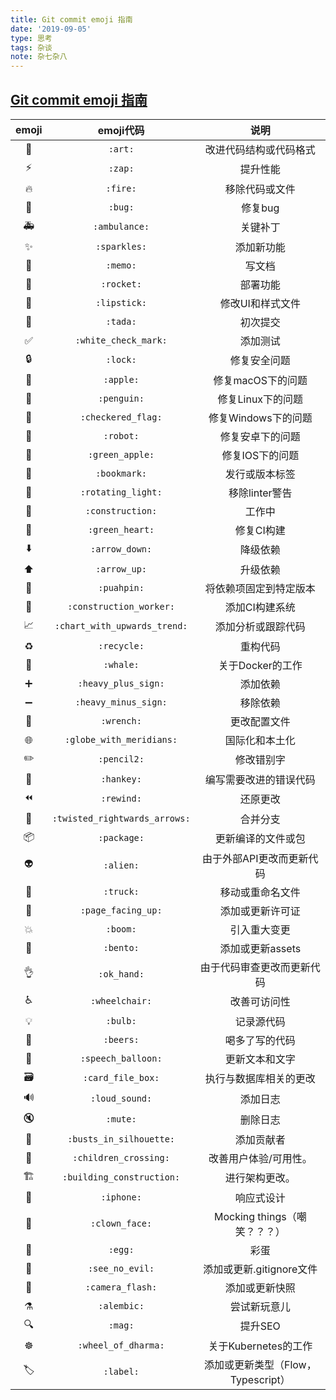 ```yaml
---
title: Git commit emoji 指南
date: '2019-09-05'
type: 思考
tags: 杂谈
note: 杂七杂八
---
```


## [Git commit emoji 指南](https://www.cnblogs.com/shiweida/p/8995526.html)


|            emoji            |           emoji代码           |                说明                |
| :-------------------------: | :---------------------------: | :--------------------------------: |
|            :art:            |            `:art:`            |       改进代码结构或代码格式       |
|            :zap:            |            `:zap:`            |              提升性能              |
|           :fire:            |           `:fire:`            |           移除代码或文件           |
|            :bug:            |            `:bug:`            |              修复bug               |
|         :ambulance:         |         `:ambulance:`         |              关键补丁              |
|         :sparkles:          |         `:sparkles:`          |             添加新功能             |
|           :memo:            |           `:memo:`            |               写文档               |
|          :rocket:           |          `:rocket:`           |              部署功能              |
|         :lipstick:          |         `:lipstick:`          |          修改UI和样式文件          |
|           :tada:            |           `:tada:`            |              初次提交              |
|     :white_check_mark:      |     `:white_check_mark:`      |              添加测试              |
|           :lock:            |           `:lock:`            |            修复安全问题            |
|           :apple:           |           `:apple:`           |         修复macOS下的问题          |
|          :penguin:          |          `:penguin:`          |         修复Linux下的问题          |
|      :checkered_flag:       |      `:checkered_flag:`       |        修复Windows下的问题         |
|           :robot:           |           `:robot:`           |          修复安卓下的问题          |
|        :green_apple:        |        `:green_apple:`        |          修复IOS下的问题           |
|         :bookmark:          |         `:bookmark:`          |           发行或版本标签           |
|      :rotating_light:       |      `:rotating_light:`       |           移除linter警告           |
|       :construction:        |       `:construction:`        |               工作中               |
|        :green_heart:        |        `:green_heart:`        |             修复CI构建             |
|        :arrow_down:         |        `:arrow_down:`         |              降级依赖              |
|         :arrow_up:          |         `:arrow_up:`          |              升级依赖              |
|          :pushpin:          |          `:puahpin:`          |       将依赖项固定到特定版本       |
|    :construction_worker:    |    `:construction_worker:`    |           添加CI构建系统           |
| :chart_with_upwards_trend:  | `:chart_with_upwards_trend:`  |         添加分析或跟踪代码         |
|          :recycle:          |          `:recycle:`          |              重构代码              |
|           :whale:           |           `:whale:`           |          关于Docker的工作          |
|      :heavy_plus_sign:      |      `:heavy_plus_sign:`      |              添加依赖              |
|     :heavy_minus_sign:      |     `:heavy_minus_sign:`      |              移除依赖              |
|          :wrench:           |          `:wrench:`           |            更改配置文件            |
|   :globe_with_meridians:    |   `:globe_with_meridians:`    |           国际化和本土化           |
|          :pencil2:          |          `:pencil2:`          |             修改错别字             |
|          :hankey:           |          `:hankey:`           |       编写需要改进的错误代码       |
|          :rewind:           |          `:rewind:`           |              还原更改              |
| :twisted_rightwards_arrows: | `:twisted_rightwards_arrows:` |              合并分支              |
|          :package:          |          `:package:`          |         更新编译的文件或包         |
|           :alien:           |           `:alien:`           |     由于外部API更改而更新代码      |
|           :truck:           |           `:truck:`           |          移动或重命名文件          |
|      :page_facing_up:       |      `:page_facing_up:`       |          添加或更新许可证          |
|           :boom:            |           `:boom:`            |            引入重大变更            |
|           :bento:           |           `:bento:`           |          添加或更新assets          |
|          :ok_hand:          |          `:ok_hand:`          |     由于代码审查更改而更新代码     |
|        :wheelchair:         |        `:wheelchair:`         |            改善可访问性            |
|           :bulb:            |           `:bulb:`            |             记录源代码             |
|           :beers:           |           `:beers:`           |           喝多了写的代码           |
|      :speech_balloon:       |      `:speech_balloon:`       |           更新文本和文字           |
|       :card_file_box:       |       `:card_file_box:`       |       执行与数据库相关的更改       |
|        :loud_sound:         |        `:loud_sound:`         |              添加日志              |
|           :mute:            |           `:mute:`            |              删除日志              |
|    :busts_in_silhouette:    |    `:busts_in_silhouette:`    |             添加贡献者             |
|     :children_crossing:     |     `:children_crossing:`     |       改善用户体验/可用性。        |
|   :building_construction:   |   `:building_construction:`   |           进行架构更改。           |
|          :iphone:           |          `:iphone:`           |             响应式设计             |
|        :clown_face:         |        `:clown_face:`         |    Mocking things（嘲笑？？？）    |
|            :egg:            |            `:egg:`            |                彩蛋                |
|        :see_no_evil:        |        `:see_no_evil:`        |      添加或更新.gitignore文件      |
|       :camera_flash:        |       `:camera_flash:`        |           添加或更新快照           |
|          :alembic:          |          `:alembic:`          |            尝试新玩意儿            |
|            :mag:            |            `:mag:`            |              提升SEO               |
|      :wheel_of_dharma:      |      `:wheel_of_dharma:`      |        关于Kubernetes的工作        |
|           :label:           |           `:label:`           | 添加或更新类型（Flow，Typescript） |

<Vssue title='测试' />